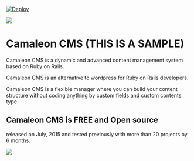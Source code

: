 [![Deploy](https://www.herokucdn.com/deploy/button.png)](https://heroku.com/deploy?template=https://github.com/brian-kephart/Camaleon-CMS-Sample)

![](http://camaleon.tuzitio.com/media/132/logo2.png)

# Camaleon CMS (THIS IS A SAMPLE)
Camaleon CMS is a dynamic and advanced content management system based on Ruby on Rails.

Camaleon CMS is an alternative to wordpress for Ruby on Rails developers.

Camaleon CMS is a flexible manager where you can build your content structure without coding anything by custom fields and custom contents type.

## Camaleon CMS is FREE and Open source
released on July, 2015 and tested previously with more than 20 projects by 6 months.

![](http://camaleon.tuzitio.com/media/132/multi-language.png)
